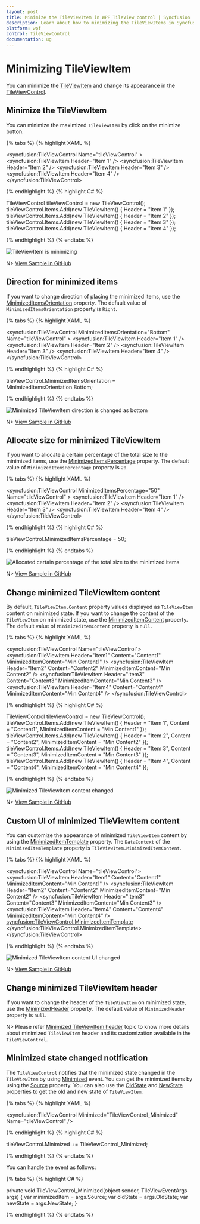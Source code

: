 ```yaml
---
layout: post
title: Minimize the TileViewItem in WPF TileView control | Syncfusion
description: Learn about how to minimizing the TileViewItems in Syncfusion WPF TileView control and more details about the control features.
platform: wpf
control: TileViewControl
documentation: ug
---
```


# Minimizing TileViewItem

You can minimize the [TileViewItem](https://help.syncfusion.com/cr/cref_files/wpf/Syncfusion.Shared.Wpf~Syncfusion.Windows.Shared.TileViewItem.html) and change its appearance in the [TileViewControl](https://help.syncfusion.com/cr/cref_files/wpf/Syncfusion.Shared.Wpf~Syncfusion.Windows.Shared.TileViewControl.html).

## Minimize the TileViewItem

You can minimize the maximized `TileViewItem` by click on the minimize button.

{% tabs %}
{% highlight XAML %}

<syncfusion:TileViewControl Name="tileViewControl" >
    <syncfusion:TileViewItem Header="Item 1" />
    <syncfusion:TileViewItem Header="Item 2" />
    <syncfusion:TileViewItem Header="Item 3" />
    <syncfusion:TileViewItem Header="Item 4" />
</syncfusion:TileViewControl>

{% endhighlight %}
{% highlight C# %}

TileViewControl tileViewControl = new TileViewControl();
tileViewControl.Items.Add(new TileViewItem() { Header = "Item 1" });
tileViewControl.Items.Add(new TileViewItem() { Header = "Item 2" });
tileViewControl.Items.Add(new TileViewItem() { Header = "Item 3" });
tileViewControl.Items.Add(new TileViewItem() { Header = "Item 4" });

{% endhighlight %}
{% endtabs %}

![TileViewItem is minimizing](Minimize_images/Minimize.gif)

N> [View Sample in GitHub](https://github.com/SyncfusionExamples/syncfusion-wpf-tileview-control-examples/blob/master/Samples/MinMax-TileItem)

## Direction for minimized items 

If you want to change direction of placing the minimized items, use the [MinimizedItemsOrientation](https://help.syncfusion.com/cr/cref_files/wpf/Syncfusion.Shared.Wpf~Syncfusion.Windows.Shared.TileViewControl~MinimizedItemsOrientation.html) property. The default value of `MinimizedItemsOrientation` property is `Right`.

{% tabs %}
{% highlight XAML %}

<syncfusion:TileViewControl MinimizedItemsOrientation="Bottom" Name="tileViewControl" >
    <syncfusion:TileViewItem Header="Item 1" />
    <syncfusion:TileViewItem Header="Item 2" />
    <syncfusion:TileViewItem Header="Item 3" />
    <syncfusion:TileViewItem Header="Item 4" />
</syncfusion:TileViewControl>

{% endhighlight %}
{% highlight C# %}

tileViewControl.MinimizedItemsOrientation = MinimizedItemsOrientation.Bottom;

{% endhighlight %}
{% endtabs %}

![Minimized TileViewItem direction is changed as bottom](Minimize_images/MinimizedItemsOrientation.png)

N> [View Sample in GitHub](https://github.com/SyncfusionExamples/syncfusion-wpf-tileview-control-examples/blob/master/Samples/MinMax-TileItem)

## Allocate size for minimized TileViewItem

If you want to allocate a certain percentage of the total size to the minimized items, use the [MinimizedItemsPercentage](https://help.syncfusion.com/cr/cref_files/wpf/Syncfusion.Shared.Wpf~Syncfusion.Windows.Shared.TileViewControl~MinimizedItemsPercentage.html) property. The default value of `MinimizedItemsPercentage` property is `20`.

{% tabs %}
{% highlight XAML %}

<syncfusion:TileViewControl MinimizedItemsPercentage="50"
                            Name="tileViewControl" >
    <syncfusion:TileViewItem Header="Item 1" />
    <syncfusion:TileViewItem Header="Item 2" />
    <syncfusion:TileViewItem Header="Item 3" />
    <syncfusion:TileViewItem Header="Item 4" />
</syncfusion:TileViewControl>

{% endhighlight %}
{% highlight C# %}

tileViewControl.MinimizedItemsPercentage = 50;

{% endhighlight %}
{% endtabs %}

![Allocated certain percentage of the total size to the minimized items](Minimize_images/MinimizedItemsPercentage.png)

N> [View Sample in GitHub](https://github.com/SyncfusionExamples/syncfusion-wpf-tileview-control-examples/blob/master/Samples/MinMax-TileItem)

## Change minimized TileViewItem content

By default, `TileViewItem.Content` property values displayed as `TileViewItem` content on minimized state. If you want to change the content of the `TileViewItem` on minimized state, use the [MinimizedItemContent](https://help.syncfusion.com/cr/cref_files/wpf/Syncfusion.Shared.Wpf~Syncfusion.Windows.Shared.TileViewItem~MinimizedItemContent.html) property. The default value of `MinimizedItemContent` property is `null`.

{% tabs %}
{% highlight XAML %}

<syncfusion:TileViewControl  Name="tileViewControl">
    <syncfusion:TileViewItem Header="Item1" Content="Content1"
                             MinimizedItemContent="Min Content1" />
    <syncfusion:TileViewItem Header="Item2" Content="Content2"
                             MinimizedItemContent="Min Content2" />
    <syncfusion:TileViewItem Header="Item3" Content="Content3"
                             MinimizedItemContent="Min Content3" />
    <syncfusion:TileViewItem Header="Item4" Content="Content4"
                             MinimizedItemContent="Min Content4" />
</syncfusion:TileViewControl>


{% endhighlight %}
{% highlight C# %}

TileViewControl tileViewControl = new TileViewControl();
tileViewControl.Items.Add(new TileViewItem() { Header = "Item 1", 
    Content = "Content1", MinimizedItemContent = "Min Content1" });
tileViewControl.Items.Add(new TileViewItem() { Header = "Item 2",
    Content = "Content2", MinimizedItemContent = "Min Content2" });
tileViewControl.Items.Add(new TileViewItem() { Header = "Item 3",
    Content = "Content3", MinimizedItemContent = "Min Content3" });
tileViewControl.Items.Add(new TileViewItem() { Header = "Item 4",
    Content = "Content4", MinimizedItemContent = "Min Content4" });

{% endhighlight %}
{% endtabs %}

![Minimized TileViewItem content changed](Minimize_images/MinimizedItemContent.png)

N> [View Sample in GitHub](https://github.com/SyncfusionExamples/syncfusion-wpf-tileview-control-examples/blob/master/Samples/MinMax-TileItem)

## Custom UI of minimized TileViewItem content

You can customize the appearance of minimized `TileViewItem` content by using the [MinimizedItemTemplate](https://help.syncfusion.com/cr/cref_files/wpf/Syncfusion.Shared.Wpf~Syncfusion.Windows.Shared.TileViewControl~MinimizedItemTemplate.html) property. The `DataContext` of the `MinimizedItemTemplate` property is `TileViewItem.MinimizedItemContent`.

{% tabs %}
{% highlight XAML %}

<syncfusion:TileViewControl Name="tileViewControl">
    <syncfusion:TileViewItem Header="Item1" Content="Content1"
                             MinimizedItemContent="Min Content1" />
    <syncfusion:TileViewItem Header="Item2" Content="Content2"
                             MinimizedItemContent="Min Content2" />
    <syncfusion:TileViewItem Header="Item3" Content="Content3"
                             MinimizedItemContent="Min Content3" />
    <syncfusion:TileViewItem Header="Item4" Content="Content4"
                             MinimizedItemContent="Min Content4" />
    <syncfusion:TileViewControl.MinimizedItemTemplate>
        <DataTemplate x:Name="MinTemplate">
            <Grid>
                <TextBlock HorizontalAlignment="Center"
                           Text="{Binding}" 
                           FontFamily="Verdana"
                           Foreground="Red"/>
            </Grid>
        </DataTemplate>
    </syncfusion:TileViewControl.MinimizedItemTemplate>
</syncfusion:TileViewControl>

{% endhighlight %}
{% endtabs %}

![Minimized TileViewItem content UI changed](Minimize_images/MinimizedItemTemplate.png)

N> [View Sample in GitHub](https://github.com/SyncfusionExamples/syncfusion-wpf-tileview-control-examples/blob/master/Samples/CustomUI-MinMaxTileItem)

## Change minimized TileViewItem header

If you want to change the header of the `TileViewItem` on minimized state, use the [MinimizedHeader](https://help.syncfusion.com/cr/cref_files/wpf/Syncfusion.Shared.Wpf~Syncfusion.Windows.Shared.TileViewItem~MinimizedHeader.html) property. The default value of `MinimizedHeader` property is `null`.

N> Please refer [Minimized TileViewItem header](https://help.syncfusion.com/wpf/tile-view/tileviewitem-header#change-minimized-and-maximized-header) topic to know more details about minimized `TileViewItem` header and its customization available in the `TileViewControl`.

## Minimized state changed notification

The `TileViewControl` notifies that the minimized state changed in the `TileViewItem` by using [Minimized](https://help.syncfusion.com/cr/cref_files/wpf/Syncfusion.Shared.Wpf~Syncfusion.Windows.Shared.TileViewControl~Minimized_EV.html) event. You can get the minimized items by using the [Source](https://help.syncfusion.com/cr/cref_files/wpf/Syncfusion.Shared.Wpf~Syncfusion.Windows.Shared.TileViewEventArgs~Source.html) property. You can also use the [OldState](https://help.syncfusion.com/cr/cref_files/wpf/Syncfusion.Shared.Wpf~Syncfusion.Windows.Shared.TileViewEventArgs~OldState.html) and [NewState](https://help.syncfusion.com/cr/cref_files/wpf/Syncfusion.Shared.Wpf~Syncfusion.Windows.Shared.TileViewEventArgs~NewState.html) properties to get the old and new state of `TileViewItem`.

{% tabs %}
{% highlight XAML %}

<syncfusion:TileViewControl Minimized="TileViewControl_Minimized"
                          Name="tileViewControl" />

{% endhighlight %}
{% highlight C# %}

 tileViewControl.Minimized += TileViewControl_Minimized;

{% endhighlight %}
{% endtabs %}

You can handle the event as follows:

{% tabs %}
{% highlight C# %}

private void TileViewControl_Minimized(object sender, TileViewEventArgs args) {
    var minimizedItem = args.Source;
    var oldState = args.OldState;
    var newState = args.NewState;
}

{% endhighlight %}
{% endtabs %}

